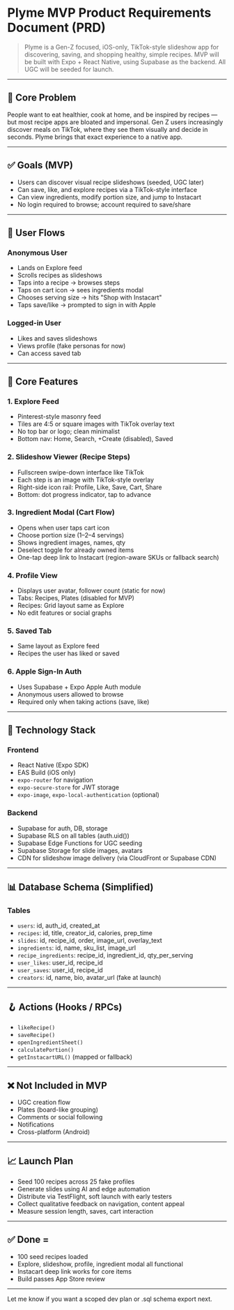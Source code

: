 
# Plyme MVP Product Requirements Document (PRD)

> Plyme is a Gen-Z focused, iOS-only, TikTok-style slideshow app for discovering, saving, and shopping healthy, simple recipes. MVP will be built with Expo + React Native, using Supabase as the backend. All UGC will be seeded for launch.

---

## 🎯 Core Problem
People want to eat healthier, cook at home, and be inspired by recipes — but most recipe apps are bloated and impersonal. Gen Z users increasingly discover meals on TikTok, where they see them visually and decide in seconds. Plyme brings that exact experience to a native app.

---

## ✅ Goals (MVP)
- Users can discover visual recipe slideshows (seeded, UGC later)
- Can save, like, and explore recipes via a TikTok-style interface
- Can view ingredients, modify portion size, and jump to Instacart
- No login required to browse; account required to save/share

---

## 🧭 User Flows

### Anonymous User
- Lands on Explore feed
- Scrolls recipes as slideshows
- Taps into a recipe → browses steps
- Taps on cart icon → sees ingredients modal
- Chooses serving size → hits "Shop with Instacart"
- Taps save/like → prompted to sign in with Apple

### Logged-in User
- Likes and saves slideshows
- Views profile (fake personas for now)
- Can access saved tab

---

## 🧱 Core Features

### 1. Explore Feed
- Pinterest-style masonry feed
- Tiles are 4:5 or square images with TikTok overlay text
- No top bar or logo; clean minimalist
- Bottom nav: Home, Search, +Create (disabled), Saved

### 2. Slideshow Viewer (Recipe Steps)
- Fullscreen swipe-down interface like TikTok
- Each step is an image with TikTok-style overlay
- Right-side icon rail: Profile, Like, Save, Cart, Share
- Bottom: dot progress indicator, tap to advance

### 3. Ingredient Modal (Cart Flow)
- Opens when user taps cart icon
- Choose portion size (1–2–4 servings)
- Shows ingredient images, names, qty
- Deselect toggle for already owned items
- One-tap deep link to Instacart (region-aware SKUs or fallback search)

### 4. Profile View
- Displays user avatar, follower count (static for now)
- Tabs: Recipes, Plates (disabled for MVP)
- Recipes: Grid layout same as Explore
- No edit features or social graphs

### 5. Saved Tab
- Same layout as Explore feed
- Recipes the user has liked or saved

### 6. Apple Sign-In Auth
- Uses Supabase + Expo Apple Auth module
- Anonymous users allowed to browse
- Required only when taking actions (save, like)

---

## 🧰 Technology Stack

### Frontend
- React Native (Expo SDK)
- EAS Build (iOS only)
- `expo-router` for navigation
- `expo-secure-store` for JWT storage
- `expo-image`, `expo-local-authentication` (optional)

### Backend
- Supabase for auth, DB, storage
- Supabase RLS on all tables (auth.uid())
- Supabase Edge Functions for UGC seeding
- Supabase Storage for slide images, avatars
- CDN for slideshow image delivery (via CloudFront or Supabase CDN)

---

## 📊 Database Schema (Simplified)

### Tables
- `users`: id, auth_id, created_at
- `recipes`: id, title, creator_id, calories, prep_time
- `slides`: id, recipe_id, order, image_url, overlay_text
- `ingredients`: id, name, sku_list, image_url
- `recipe_ingredients`: recipe_id, ingredient_id, qty_per_serving
- `user_likes`: user_id, recipe_id
- `user_saves`: user_id, recipe_id
- `creators`: id, name, bio, avatar_url (fake at launch)

---

## 🪝 Actions (Hooks / RPCs)
- `likeRecipe()`
- `saveRecipe()`
- `openIngredientSheet()`
- `calculatePortion()`
- `getInstacartURL()` (mapped or fallback)

---

## ❌ Not Included in MVP
- UGC creation flow
- Plates (board-like grouping)
- Comments or social following
- Notifications
- Cross-platform (Android)

---

## 📈 Launch Plan
- Seed 100 recipes across 25 fake profiles
- Generate slides using AI and edge automation
- Distribute via TestFlight, soft launch with early testers
- Collect qualitative feedback on navigation, content appeal
- Measure session length, saves, cart interaction

---

## ✅ Done =
- 100 seed recipes loaded
- Explore, slideshow, profile, ingredient modal all functional
- Instacart deep link works for core items
- Build passes App Store review

---

Let me know if you want a scoped dev plan or .sql schema export next.
